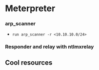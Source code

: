 # Meterpreter
### arp_scanner
* `run arp_scanner -r <10.10.10.0/24>`

### Responder and relay with ntlmxrelay

## Cool resources

